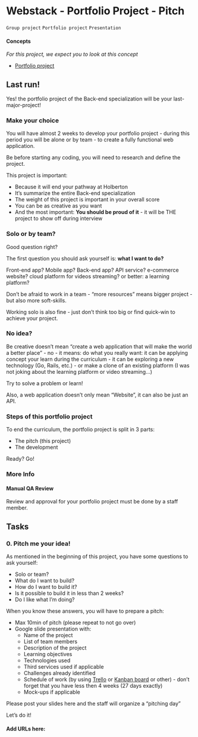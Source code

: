 # Webstack - Portfolio Project - Pitch

`Group project`  `Portfolio project`  `Presentation`

#### Concepts
*For this project, we expect you to look at this concept*

* [Portfolio project](https://intranet.alxswe.com/concepts/548)

## Last run!
Yes! the portfolio project of the Back-end specialization will be your last-major-project!

### Make your choice
You will have almost 2 weeks to develop your portfolio project - during this period you will be alone or by team - to create a fully functional web application.

Be before starting any coding, you will need to research and define the project.

This project is important:

* Because it will end your pathway at Holberton
* It’s summarize the entire Back-end specialization
* The weight of this project is important in your overall score
* You can be as creative as you want
* And the most important: **You should be proud of it** - it will be THE project to show off during interview

### Solo or by team?
Good question right?

The first question you should ask yourself is: **what I want to do?**

Front-end app? Mobile app? Back-end app? API service? e-commerce website? cloud platform for videos streaming? or better: a learning platform?

Don’t be afraid to work in a team - “more resources” means bigger project - but also more soft-skills.

Working solo is also fine - just don’t think too big or find quick-win to achieve your project.

### No idea?
Be creative doesn’t mean “create a web application that will make the world a better place” - no - it means: do what you really want: it can be applying concept your learn during the curriculum - it can be exploring a new technology (Go, Rails, etc.) - or make a clone of an existing platform (I was not joking about the learning platform or video streaming…)

Try to solve a problem or learn!

Also, a web application doesn’t only mean “Website”, it can also be just an API.

### Steps of this portfolio project
To end the curriculum, the portfolio project is split in 3 parts:

* The pitch (this project)
* The development

Ready? Go!

### More Info

#### Manual QA Review
Review and approval for your portfolio project must be done by a staff member.

## Tasks

### 0. Pitch me your idea!
As mentioned in the beginning of this project, you have some questions to ask yourself:

* Solo or team?
* What do I want to build?
* How do I want to build it?
* Is it possible to build it in less than 2 weeks?
* Do I like what I’m doing?

When you know these answers, you will have to prepare a pitch:

* Max 10min of pitch (please repeat to not go over)
* Google slide presentation with:
	* Name of the project
	* List of team members
	* Description of the project
	* Learning objectives
	* Technologies used
	* Third services used if applicable
	* Challenges already identified
	* Schedule of work (by using [Trello](https://trello.com/en) or [Kanban board](https://kanbanflow.com/) or other) - don’t forget that you have less then 4 weeks (27 days exactly)
	* Mock-ups if applicable

Please post your slides here and the staff will organize a “pitching day”

Let’s do it!

#### Add URLs here:

